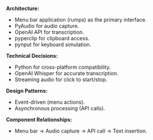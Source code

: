 **Architecture:**

* Menu bar application (rumps) as the primary interface.
* PyAudio for audio capture.
* OpenAI API for transcription.
* pyperclip for clipboard access.
* pynput for keyboard simulation.

**Technical Decisions:**

* Python for cross-platform compatibility.
* OpenAI Whisper for accurate transcription.
* Streaming audio for click to start/stop.

**Design Patterns:**

* Event-driven (menu actions).
* Asynchronous processing (API calls).

**Component Relationships:**

* Menu bar -> Audio capture -> API call -> Text insertion.
